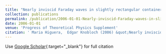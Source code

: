 ```yaml
---
title: "Nearly inviscid Faraday waves in slightly rectangular containers"
collection: publications
permalink: /publication/2006-01-01-Nearly-inviscid-Faraday-waves-in-slightly-rectangular-containers
date: 2006-01-01
venue: 'Progress of Theoretical Physics Supplement'
citation: ' Maria Higuera,  Edgar Knobloch (2006) &quot;Nearly inviscid Faraday waves in slightly rectangular containers.&quot; <i>Progress of Theoretical Physics Supplement</i>. 161, 53--67.'
---
```

Use [Google Scholar](https://scholar.google.com/scholar?q=Nearly+inviscid+Faraday+waves+in+slightly+rectangular+containers){:target="_blank"} for full citation